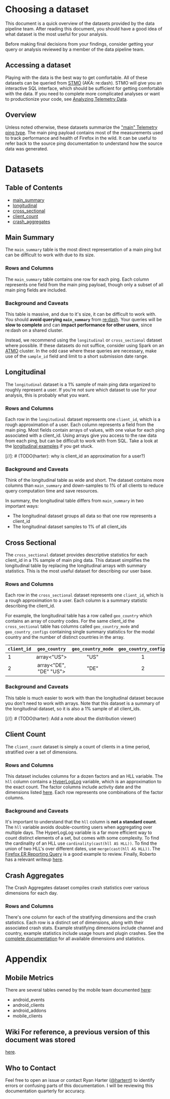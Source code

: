 # Choosing a dataset

This document is a quick overview of the datasets provided by the data pipeline
team.  After reading this document, you should have a good idea of what dataset
is the most useful for your analysis.

Before making final decisions from your findings, consider getting your query
or analysis reviewed by a member of the data pipeline team.

## Accessing a dataset

Playing with the data is the best way to get comfortable.  All of these
datasets can be queried from [STMO](http://sql.telemetry.mozilla.org) (AKA:
re:dash).  STMO will give you an interactive SQL interface, which should be
sufficient for getting comfortable with the data.  If you need to complete more
complicated analyses or want to productionize your code, see [Analyzing
Telemetry Data](analyzing_telemetry_data.md).

## Overview

Unless noted otherwise, these datasets summarize the ["main" Telemetry ping
type](https://gecko.readthedocs.io/en/latest/toolkit/components/telemetry/telemetry/data/main-ping.html).
The main ping payload contains most of the measurements used to track
performance and health of Firefox in the wild.  It can be useful to refer back
to the source ping documentation to understand how the source data was
generated.

# Datasets
## Table of Contents
* [main_summary](#main-summary)
* [longitudinal](#longitudinal)
* [cross_sectional](#cross-sectional)
* [client_count](#client-count)
* [crash_aggregates](#crash-aggregates)

## Main Summary
The `main_summary` table is the most direct representation of a main ping but
can be difficult to work with due to its size. 

### Rows and Columns
The `main_summary` table contains one row for each ping.  Each column
represents one field from the main ping payload, though only a subset of all
main ping fields are included.

### Background and Caveats
This table is massive, and due to it's size, it can be difficult to work with.
You should **avoid querying `main_summary`** from
[re:dash](sql.telemetry.mozilla.com).  Your queries will be **slow to
complete** and can **impact performance for other users**, since re:dash on a
shared cluster.

Instead, we recommend using the `longitudinal` or `cross_sectional` dataset
where possible.  If these datasets do not suffice, consider using Spark on an
[ATMO](analysis.telemetry.mozilla.com) cluster.  In the odd case where these
queries are necessary, make use of the `sample_id` field and limit to a short
submission date range.

## Longitudinal

The `longitudinal` dataset is a 1% sample of main ping data organized to
roughly represent a user. If you're not sure which dataset to use for your
analysis, this is probably what you want.

### Rows and Columns
Each row in the `longitudinal` dataset represents one `client_id`, which is a
rough approximation of a user.  Each column represents a field from the main
ping.  Most fields contain arrays of values, with one value for each ping
associated with a client_id. Using arrays give you access to the raw data from
each ping, but can be difficult to work with from SQL.  Take a look at the
[longitudinal examples](longitudinal_examples.md) if you get stuck.

[//]: # (TODO(harter): why is client_id an approximation for a user?)

### Background and Caveats
Think of the longitudinal table as wide and short.  The dataset contains more
columns than `main_summary` and down-samples to 1% of all clients to reduce
query computation time and save resources.

In summary, the longitudinal table differs from `main_summary` in two important
ways:
* The longitudinal dataset groups all data so that one row represents a client_id
* The longitudinal dataset samples to 1% of all client_ids

## Cross Sectional

The `cross_sectional` dataset provides descriptive statistics for each
client_id in a 1% sample of main ping data. This dataset simplifies the
longitudinal table by replacing the longitudinal arrays with summary
statistics. This is the most useful dataset for describing our user base.

### Rows and Columns
Each row in the `cross_sectional` dataset represents one `client_id`, which is
a rough approximation to a user.  Each column is a summary statistic describing
the client_id.

For example, the longitudinal table has a row called `geo_country` which
contains an array of country codes. For the same client_id the
`cross_sectional` table has columns called `geo_country_mode` and
`geo_country_configs` containing single summary statistics for the modal country and the
number of distinct countries in the array.

| `client_id` | `geo_country`          | `geo_country_mode` | `geo_country_configs`|
| ----------- |:----------------------:|:------------------:|:--------------------:|
| 1           | array<"US">            | "US"               | 1                    |
| 2           | array<"DE", "DE" "US"> | "DE"               | 2                    |

### Background and Caveats


This table is much easier to work with than the longitudinal dataset because
you don't need to work with arrays.  Note that this dataset is a summary of the
longitudinal dataset, so it is also a 1% sample of all client_ids. 

[//]: # (TODO(harter): Add a note about the distribution viewer)

## Client Count
The `client_count` dataset is simply a count of clients in a time period,
stratified over a set of dimensions.

### Rows and Columns

This dataset includes columns for a dozen factors and an HLL variable.  The
`hll` column contains a
[HyperLogLog](https://en.wikipedia.org/wiki/HyperLogLog) variable, which is an
approximation to the exact count.  The factor columns include activity date and
the dimensions listed
[here](https://github.com/mozilla/telemetry-batch-view/blob/master/src/main/scala/com/mozilla/telemetry/views/ClientCountView.scala#L22).
Each row represents one combinations of the factor columns.

### Background and Caveats

It's important to understand that the `hll` column is **not a standard count**.
The `hll` variable avoids double-counting users when aggregating over
multiple days.  The HyperLogLog variable is a far more efficient way to count
distinct elements of a set, but comes with some complexity.  To find the
cardinality of an HLL use `cardinality(cast(hll AS HLL))`.  To find the union
of two HLL's over different dates, use `merge(cast(hll AS HLL))`.  The [Firefox
ER Reporting Query](https://sql.telemetry.mozilla.org/queries/81/source#129) is
a good example to review.  Finally, Roberto has a relevant writeup
[here](https://robertovitillo.com/2016/04/12/measuring-product-engagment-at-scale/).

## Crash Aggregates
The Crash Aggregates dataset compiles crash statistics over various dimensions for each day.

### Rows and Columns

There's one column for each of the stratifying dimensions and the crash
statistics.  Each row is a distinct set of dimensions, along with their
associated crash stats.  Example stratifying dimensions include channel and
country, example statistics include usage hours and plugin crashes. See the
[complete documentation](CrashAggregateView.md) for all available dimensions
and statistics.

# Appendix

## Mobile Metrics

There are several tables owned by the mobile team documented
[here](https://wiki.mozilla.org/Mobile/Metrics/Redash): 

* android_events
* android_clients
* android_addons
* mobile_clients

## Wiki For reference, a previous version of this document was stored
[here](https://wiki.mozilla.org/Telemetry/Available_Telemetry_Datasets_and_their_Applications).

## Who to Contact

Feel free to open an issue or contact Ryan Harter
([@harterrt](https://github.com/harterrt)) to identify errors or confusing
parts of this documentation.  I will be reviewing this documentation quarterly
for accuracy.
